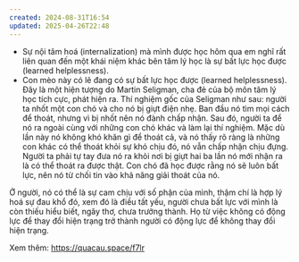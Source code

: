 ```yaml
---
created: 2024-08-31T16:54
updated: 2025-04-26T22:48
---
```

- Sự nội tâm hoá (internalization) mà mình được học hôm qua em nghĩ rất liên quan đến một khái niệm khác bên tâm lý học là sự bất lực học được (learned helplessness).
- Con mèo này có lẽ đang có sự bất lực học được (learned helplessness). 
Đây là một hiện tượng do Martin Seligman, cha đẻ của bộ môn tâm lý học tích cực, phát hiện ra. Thí nghiệm gốc của Seligman như sau: người ta nhốt một con chó và cho nó bị giựt điện nhẹ. Ban đầu nó tìm mọi cách để thoát, nhưng vì bị nhốt nên nó đành chấp nhận. Sau đó, người ta để nó ra ngoài cùng với những con chó khác và làm lại thí nghiệm. Mặc dù lần này nó không khó khăn gì để thoát cả, và nó thấy rõ ràng là những con khác có thể thoát khỏi sự khó chịu đó, nó vẫn chấp nhận chịu đựng. Người ta phải tự tay đưa nó ra khỏi nơi bị giựt hai ba lần nó mới nhận ra là có thể thoát ra được thật. Con chó đã học được rằng nó sẽ luôn bất lực, nên nó từ chối tin vào khả năng giải thoát của nó.  
  
Ở người, nó có thể là sự cam chịu với số phận của mình, thậm chí là hợp lý hoá sự đau khổ đó, xem đó là điều tất yếu, người chưa bất lực với mình là còn thiếu hiểu biết, ngây thơ, chưa trưởng thành. Họ từ việc không có động lực để thay đổi hiện trạng trở thành người có động lực để không thay đổi hiện trạng.  
  
Xem thêm: https://quacau.space/f7lr
